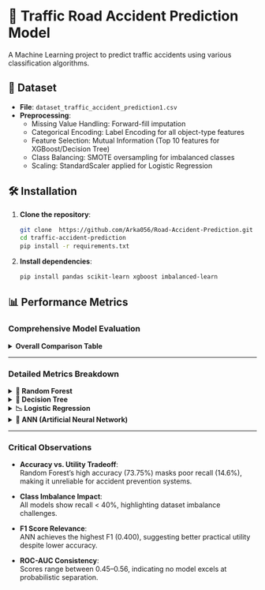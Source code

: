 # 🚧 Traffic Road Accident Prediction Model

A Machine Learning project to predict traffic accidents using various classification algorithms.

## 📁 Dataset
- **File**: `dataset_traffic_accident_prediction1.csv`
- **Preprocessing**:
  - Missing Value Handling: Forward-fill imputation
  - Categorical Encoding: Label Encoding for all object-type features
  - Feature Selection: Mutual Information (Top 10 features for XGBoost/Decision Tree)
  - Class Balancing: SMOTE oversampling for imbalanced classes
  - Scaling: StandardScaler applied for Logistic Regression

## 🛠️ Installation
1. **Clone the repository**:
   ```bash
   git clone  https://github.com/Arka056/Road-Accident-Prediction.git
   cd traffic-accident-prediction
   pip install -r requirements.txt
   ```
2. **Install dependencies**:
   ```bash
   pip install pandas scikit-learn xgboost imbalanced-learn
   ```
## 📊 Performance Metrics
### Comprehensive Model Evaluation

<details>
<summary><b>Overall Comparison Table</b></summary>

| Model              | Accuracy | Precision | Recall | F1 Score | ROC-AUC |
|--------------------|----------|-----------|--------|----------|---------|
| Random Forest      | 73.75%   | 0.875     | 0.146  | 0.250    | 0.56    |
| Decision Tree      | 63.75%   | 0.386     | 0.354  | 0.370    | 0.54    |
| Logistic Regression| 61.88%   | 0.290     | 0.188  | 0.228    | 0.49    |
| ANN                | 66.25%   | 0.429     | 0.375  | 0.400    | 0.45    |

</details>

---

### Detailed Metrics Breakdown
<details>
<summary><b>🔵 Random Forest</b></summary>

- **Accuracy**: 73.75% (Highest among all models)  
- **Precision**: 0.875 (Excellent at minimizing false positives)  
- **Recall**: 0.146 (Severe limitation in identifying true positives)  
- **F1 Score**: 0.250 (Low due to recall-precision imbalance)  
- **ROC-AUC**: 0.56  
  ![RF ROC](randomForest_ROC.jpg)

**Insight**: Best for scenarios prioritizing accuracy over minority class detection.
</details>

<details>
<summary><b>🌳 Decision Tree</b></summary>

- **Accuracy**: 63.75%  
- **Precision**: 0.386 (Moderate false positive rate)  
- **Recall**: 0.354 (Better than RF but still suboptimal)  
- **F1 Score**: 0.370 (Balanced but low overall)  
- **ROC-AUC**: 0.54  
  ![DT ROC](decisionTree_ROC.jpg)

**Insight**: Balanced performance but lacks specialization for imbalanced data.
</details>

<details>
<summary><b>📉 Logistic Regression</b></summary>

- **Accuracy**: 61.88%  
- **Precision**: 0.290 (High false positive rate)  
- **Recall**: 0.188 (Poorest minority class identification)  
- **F1 Score**: 0.228 (Lowest overall)  
- **ROC-AUC**: 0.49  
  ![LR ROC](logisticRegression_ROC.jpg)

**Insight**: Struggles with non-linear patterns in imbalanced datasets.
</details>

<details>
<summary><b>🤖 ANN (Artificial Neural Network)</b></summary>

- **Accuracy**: 66.25%  
- **Precision**: 0.429 (Second-best precision)  
- **Recall**: 0.375 (Best recall among all models)  
- **F1 Score**: 0.400 (Most balanced metric)  
- **ROC-AUC**: 0.45  
  ![ANN ROC](ANN_ROC.jpg)

**Insight**: Better at capturing complex relationships but computationally intensive.
</details>

---

### Critical Observations
- **Accuracy vs. Utility Tradeoff**:  
  Random Forest’s high accuracy (73.75%) masks poor recall (14.6%), making it unreliable for accident prevention systems.

- **Class Imbalance Impact**:  
  All models show recall < 40%, highlighting dataset imbalance challenges.

- **F1 Score Relevance**:  
  ANN achieves the highest F1 (0.400), suggesting better practical utility despite lower accuracy.

- **ROC-AUC Consistency**:  
  Scores range between 0.45–0.56, indicating no model excels at probabilistic separation.

   
